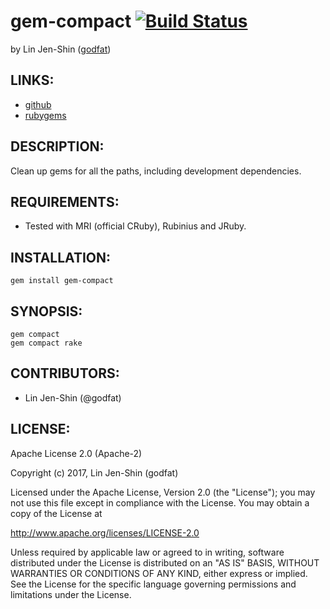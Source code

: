 # gem-compact [![Build Status](https://secure.travis-ci.org/godfat/gem-compact.png?branch=master)](http://travis-ci.org/godfat/gem-compact)

by Lin Jen-Shin ([godfat](http://godfat.org))

## LINKS:

* [github](https://github.com/godfat/gem-compact)
* [rubygems](https://rubygems.org/gems/gem-compact)

## DESCRIPTION:

Clean up gems for all the paths, including development dependencies.

## REQUIREMENTS:

* Tested with MRI (official CRuby), Rubinius and JRuby.

## INSTALLATION:

    gem install gem-compact

## SYNOPSIS:

    gem compact
    gem compact rake

## CONTRIBUTORS:

* Lin Jen-Shin (@godfat)

## LICENSE:

Apache License 2.0 (Apache-2)

Copyright (c) 2017, Lin Jen-Shin (godfat)

Licensed under the Apache License, Version 2.0 (the "License");
you may not use this file except in compliance with the License.
You may obtain a copy of the License at

<http://www.apache.org/licenses/LICENSE-2.0>

Unless required by applicable law or agreed to in writing, software
distributed under the License is distributed on an "AS IS" BASIS,
WITHOUT WARRANTIES OR CONDITIONS OF ANY KIND, either express or implied.
See the License for the specific language governing permissions and
limitations under the License.
